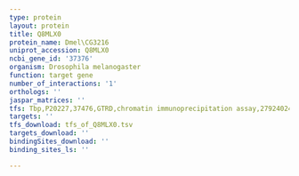```yaml
---
type: protein
layout: protein
title: Q8MLX0
protein_name: Dmel\CG3216
uniprot_accession: Q8MLX0
ncbi_gene_id: '37376'
organism: Drosophila melanogaster
function: target gene
number_of_interactions: '1'
orthologs: ''
jaspar_matrices: ''
tfs: Tbp,P20227,37476,GTRD,chromatin immunoprecipitation assay,27924024%5Buid%5D,No
targets: ''
tfs_download: tfs_of_Q8MLX0.tsv
targets_download: ''
bindingSites_download: ''
binding_sites_ls: ''

---
```

